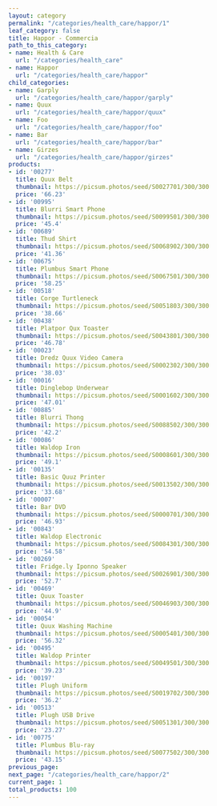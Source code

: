 ```yaml
---
layout: category
permalink: "/categories/health_care/happor/1"
leaf_category: false
title: Happor - Commercia
path_to_this_category:
- name: Health & Care
  url: "/categories/health_care"
- name: Happor
  url: "/categories/health_care/happor"
child_categories:
- name: Garply
  url: "/categories/health_care/happor/garply"
- name: Quux
  url: "/categories/health_care/happor/quux"
- name: Foo
  url: "/categories/health_care/happor/foo"
- name: Bar
  url: "/categories/health_care/happor/bar"
- name: Girzes
  url: "/categories/health_care/happor/girzes"
products:
- id: '00277'
  title: Quux Belt
  thumbnail: https://picsum.photos/seed/S0027701/300/300
  price: '66.23'
- id: '00995'
  title: Blurri Smart Phone
  thumbnail: https://picsum.photos/seed/S0099501/300/300
  price: '45.4'
- id: '00689'
  title: Thud Shirt
  thumbnail: https://picsum.photos/seed/S0068902/300/300
  price: '41.36'
- id: '00675'
  title: Plumbus Smart Phone
  thumbnail: https://picsum.photos/seed/S0067501/300/300
  price: '58.25'
- id: '00518'
  title: Corge Turtleneck
  thumbnail: https://picsum.photos/seed/S0051803/300/300
  price: '38.66'
- id: '00438'
  title: Platpor Qux Toaster
  thumbnail: https://picsum.photos/seed/S0043801/300/300
  price: '46.78'
- id: '00023'
  title: Dredz Quux Video Camera
  thumbnail: https://picsum.photos/seed/S0002302/300/300
  price: '38.03'
- id: '00016'
  title: Dinglebop Underwear
  thumbnail: https://picsum.photos/seed/S0001602/300/300
  price: '47.01'
- id: '00885'
  title: Blurri Thong
  thumbnail: https://picsum.photos/seed/S0088502/300/300
  price: '42.2'
- id: '00086'
  title: Waldop Iron
  thumbnail: https://picsum.photos/seed/S0008601/300/300
  price: '49.1'
- id: '00135'
  title: Basic Quuz Printer
  thumbnail: https://picsum.photos/seed/S0013502/300/300
  price: '33.68'
- id: '00007'
  title: Bar DVD
  thumbnail: https://picsum.photos/seed/S0000701/300/300
  price: '46.93'
- id: '00843'
  title: Waldop Electronic
  thumbnail: https://picsum.photos/seed/S0084301/300/300
  price: '54.58'
- id: '00269'
  title: Fridge.ly Iponno Speaker
  thumbnail: https://picsum.photos/seed/S0026901/300/300
  price: '52.7'
- id: '00469'
  title: Quux Toaster
  thumbnail: https://picsum.photos/seed/S0046903/300/300
  price: '44.9'
- id: '00054'
  title: Quux Washing Machine
  thumbnail: https://picsum.photos/seed/S0005401/300/300
  price: '56.32'
- id: '00495'
  title: Waldop Printer
  thumbnail: https://picsum.photos/seed/S0049501/300/300
  price: '39.23'
- id: '00197'
  title: Plugh Uniform
  thumbnail: https://picsum.photos/seed/S0019702/300/300
  price: '36.2'
- id: '00513'
  title: Plugh USB Drive
  thumbnail: https://picsum.photos/seed/S0051301/300/300
  price: '23.27'
- id: '00775'
  title: Plumbus Blu-ray
  thumbnail: https://picsum.photos/seed/S0077502/300/300
  price: '43.15'
previous_page: 
next_page: "/categories/health_care/happor/2"
current_page: 1
total_products: 100
---
```

